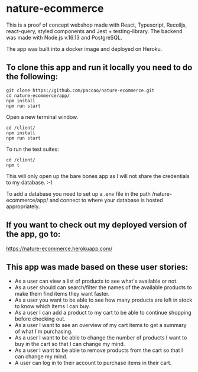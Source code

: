 # nature-ecommerce

This is a proof of concept webshop made with React, Typescript, Recoiljs, react-query, styled components and Jest + testing-library.
The backend was made with Node.js v.16.13 and PostgreSQL.

The app was built into a docker image and deployed on Heroku.

## To clone this app and run it locally you need to do the following:

``` 
git clone https://github.com/paccao/nature-ecommerce.git
cd nature-ecommerce/app/
npm install
npm run start
```
Open a new terminal window.
```
cd /client/
npm install
npm run start
```
To run the test suites:
```
cd /client/
npm t
```
This will only open up the bare bones app as I will not share the credentials to my database. :-)

To add a database you need to set up a .env file in the path /nature-ecommerce/app/ and connect to where your database is hosted appropriately.

## If you want to check out my deployed version of the app, go to: 
https://nature-ecommerce.herokuapp.com/


## This app was made based on these user stories:
 - As a user can view a list of products to see what's available or not.
 - As a user should can search/filter the names of the available products to make them find items they want faster.
 - As a user you want to be able to see how many products are left in stock to know which items I can buy.
 - As a user I can add a product to my cart to be able to continue shopping before checking out.
 - As a user I want to see an overview of my cart items to get a summary of what I'm purchasing.
 - As a user I want to be able to change the number of products I want to buy in the cart so that I can change my mind.
 - As a user I want to be able to remove products from the cart so that I can change my mind.
 - A user can log in to their account to purchase items in their cart.
